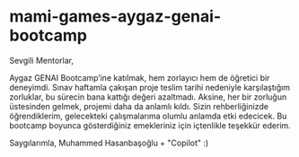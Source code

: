 # mami-games-aygaz-genai-bootcamp
Sevgili Mentorlar,

Aygaz GENAI Bootcamp’ine katılmak, hem zorlayıcı hem de öğretici bir deneyimdi. Sınav haftamla çakışan proje teslim tarihi nedeniyle karşılaştığım zorluklar, bu sürecin bana kattığı değeri azaltmadı. Aksine, her bir zorluğun üstesinden gelmek, projemi daha da anlamlı kıldı. Sizin rehberliğinizde öğrendiklerim, gelecekteki çalışmalarıma olumlu anlamda etki edecicek. Bu bootcamp boyunca gösterdiğiniz emekleriniz için içtenlikle teşekkür ederim.

Saygılarımla, Muhammed Hasanbaşoğlu + "Copilot" :)
